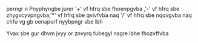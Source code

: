 perngr n Pnyphyngbe jurer '+' vf hfrq sbe fhoenpgvba ,'-' vf hfrq sbe zhygvcyvpngvba,'*' vf hfrq sbe qvivfvba naq '/' vf hfrq sbe nqqvgvba naq chfu vg gb oenapurf nyybpngr sbe lbh



Yvax sbe gur dhvm jvyy or znvyrq fubegyl nsgre lbhe fhozvffvba
